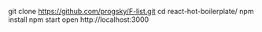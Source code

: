 git clone https://github.com/progsky/F-list.git
cd react-hot-boilerplate/
npm install
npm start
open http://localhost:3000
